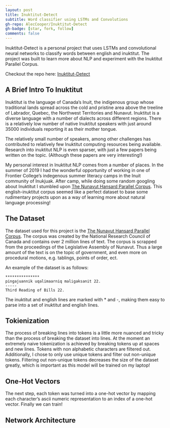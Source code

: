 ```yaml
---
layout: post
title: Inuktitut-Detect 
subtitle: Word classifier using LSTMs and Convolutions
gh-repo: AlecCooper/Inuktitut-Detect
gh-badge: [star, fork, follow]
comments: false
---
```

Inuktitut-Detect is a personal project that uses LSTMs and convolutional neural networks to classify words 
between english and inuktitut. The project was built to learn more about NLP and experiment with the Inuktitut 
Parallel Corpus.  

Checkout the repo here: [Inuktitut-Detect](https://github.com/AlecCooper/Inuktitut-Detect)  

## A Brief Intro To Inuktitut
Inuktitut is the language of Canada’s Inuit, the indigenous group whose traditional lands spread across the 
cold and pristine area above the treeline of Labrador, Quebec, the Northwest Territories and Nunavut. 
Inuktitut is a diverse language with a number of dialects across different regions. 
There is a relatively low number of native Inuktitut speakers with just around 35000 
individuals reporting it as their mother tongue.  

The relatively small number of speakers, among other challenges has contributed to relatively few Inuktitut computing 
resources being available. Research into inuktitut NLP is even sparser, with just a few papers 
being written on the topic. (Although these papers are very interesting!)  

My personal interest in Inuktitut NLP comes from a number of places. In the summer of 2019 I had the wonderful 
opportunity of working in one of Frontier College’s indegenous summer literacy camps in the Inuit community of 
Inukjuak. After camp, while doing some random googling about Inuktitut I stumbled upon 
[The Nunavut Hansard Parallel Corpus](https://www.inuktitutcomputing.ca/NunavutHansard/info.php). 
This english-inuktitut corpus seemed like a perfect dataset to base some rudimentary projects upon as a way of 
learning more about natural language processing!  

## The Dataset  
The dataset used for this project is the [The Nunavut Hansard Parallel Corpus](https://www.inuktitutcomputing.ca/NunavutHansard/info.php). The corpus was created by the National Research Council of Canada and contains over 2 million lines of text. The corpus is scrapped from the proceedings of the Legislative Assembly of Nunavut. Thus a large amount of the text is on the topic of government, and even more on procedural motions, e.g. tablings, points of order, ect.  

An example of the dataset is as follows:  
~~~
*************** 
pingajuannik uqalimaarniq maligaksanit 22.
-----
Third Reading of Bills 22.
~~~
The inuktitut and english lines are marked with * and -, making them easy to parse into a set of inuktitut and english lines. 

## Tokienization

The process of breaking lines into tokens is a little more nuanced and tricky than the process of breaking the dataset into lines. At the moment an extremely naive tokenization is achieved by breaking tokens up at spaces and new lines. Tokens with non alphabetic characters are filtered out. Additionally, I chose to only use unique tokens and filter out non-unique tokens. Filtering out non-unique tokens decreases the size of the dataset greatly, which is important as this model will be trained on my laptop!  

## One-Hot Vectors

The next step, each token was turned into a one-hot vector by mapping each character’s ascii numeric representation to an index of a one-hot vector. Finally we can train!  

## Network Architecture  


